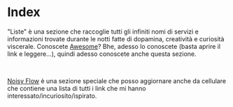 # Index

"Liste" è una sezione che raccoglie tutti gli infiniti nomi di servizi e informazioni trovate durante le notti fatte di dopamina, creatività e curiosità viscerale.
Conoscete [Awesome](../manifesti.md#awesome)?
Bhe, adesso lo conoscete (basta aprire il link e leggere...), quindi adesso conoscete anche questa sezione.

<br>

[Noisy Flow](000-noisy-flow.md) è una sezione speciale che posso aggiornare anche da cellulare che contiene una lista di tutti i link che mi hanno interessato/incuriosito/ispirato.

